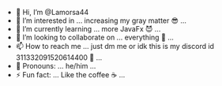 - 👋 Hi, I’m @Lamorsa44
- 👀 I’m interested in ... increasing my gray matter 😎 ...
- 🌱 I’m currently learning ... more JavaFx 😈 ... 
- 💞️ I’m looking to collaborate on ... everything 🧠 ...
- 📫 How to reach me ... just dm me or idk this is my discord id 311332091520614400 🥶 ...
- 👻 Pronouns: ... he/him ...
- ⚡ Fun fact: ... Like the coffee ☕ ...

<!---
Lamorsa44/Lamorsa44 is a ✨ special ✨ repository because its `README.md` (this file) appears on your GitHub profile.
You can click the Preview link to take a look at your changes.
--->
